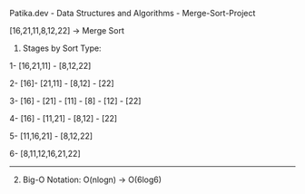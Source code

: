 
Patika.dev - Data Structures and Algorithms - Merge-Sort-Project

[16,21,11,8,12,22] -> Merge Sort

1. Stages by Sort Type:

1- [16,21,11] - [8,12,22]

2- [16]- [21,11] - [8,12] - [22]

3- [16] - [21] - [11] - [8] - [12] - [22]

4- [16] - [11,21] - [8,12] - [22] 

5- [11,16,21] - [8,12,22]

6- [8,11,12,16,21,22]

***

2. Big-O Notation:
   O(nlogn) -> O(6log6)
   

